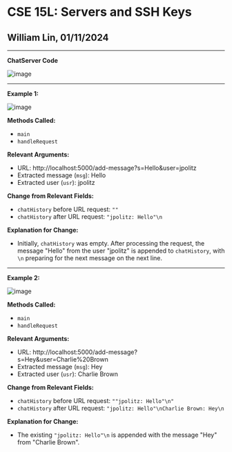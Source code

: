 # CSE 15L: Servers and SSH Keys
## William Lin, 01/11/2024
---

**ChatServer Code**

![image](https://github.com/williamlinplayzlegitpiano/15Llabreports/assets/55766910/f1aa044e-d9d3-4eb9-9f76-2268010e2c9b)

---
**Example 1:**

![image](https://github.com/williamlinplayzlegitpiano/15Llabreports/assets/55766910/4784f9d8-3f40-4be1-bc88-65a979413c89)

**Methods Called:**
* `main`
* `handleRequest`

**Relevant Arguments:**
* URL: http://localhost:5000/add-message?s=Hello&user=jpolitz
* Extracted message (`msg`): Hello
* Extracted user (`usr`): jpolitz

**Change from Relevant Fields:**
* `chatHistory` before URL request: `""`
* `chatHistory` after URL request: `"jpolitz: Hello"\n`

**Explanation for Change:**
* Initially, `chatHistory` was empty. After processing the request, the message "Hello" from the user "jpolitz" is appended to `chatHistory`, with `\n` preparing for the next message on the next line.

---
**Example 2:**

![image](https://github.com/williamlinplayzlegitpiano/15Llabreports/assets/55766910/66f8aeb1-5f3b-4949-bfb0-1bab00612409)

**Methods Called:**
* `main`
* `handleRequest`

**Relevant Arguments:**
* URL: http://localhost:5000/add-message?s=Hey&user=Charlie%20Brown
* Extracted message (`msg`): Hey
* Extracted user (`usr`): Charlie Brown

**Change from Relevant Fields:**
* `chatHistory` before URL request: `""jpolitz: Hello"\n"`
* `chatHistory` after URL request: `"jpolitz: Hello"\nCharlie Brown: Hey\n`

**Explanation for Change:**
* The existing `"jpolitz: Hello"\n` is appended with the message "Hey" from "Charlie Brown".


